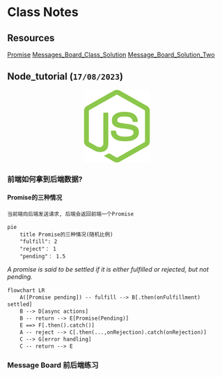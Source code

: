 # Class Notes

## Resources
[Promise](https://developer.mozilla.org/en-US/docs/Web/JavaScript/Reference/Global_Objects/Promise)
[Messages_Board_Class_Solution](https://github.com/ESJiang/JR16-notes/tree/main/Messages_Board_Class_Solution)
[Message_Board_Solution_Two](https://github.com/ESJiang/JR16-notes/tree/main/Message_Board_Solution_Two)

## Node_tutorial (`17/08/2023`)
<p align='center'><img src='../image/nodejs.png' width='30%' height='30%' /></p>

### 前端如何拿到后端数据?
#### Promise的三种情况
`当前端向后端发送请求, 后端会返回前端一个Promise`

```mermaid
pie
    title Promise的三种情况(随机比例)
    "fulfill": 2
    "reject"： 1
    "pending"： 1.5
```

*A promise is said to be settled if it is either fulfilled or rejected, but not pending.*<br>
```mermaid
flowchart LR
    A([Promise pending]) -- fulfill --> B[.then(onFulfillment) settled]
    B --> D[async actions]
    B -- return --> E[Promise(Pending)]
    E ==> F[.then().catch()]
    A -- reject --> C[.then(...,onRejection).catch(onRejection)]
    C --> G[error handling]
    C -- return --> E
```


### Message Board 前后端练习